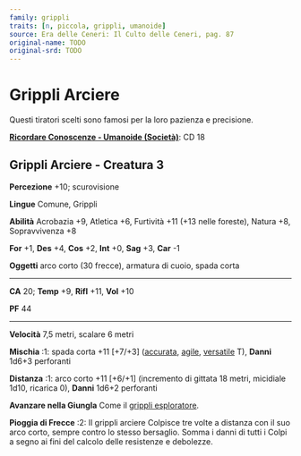 ```yaml
---
family: grippli
traits: [n, piccola, grippli, umanoide]
source: Era delle Ceneri: Il Culto delle Ceneri, pag. 87
original-name: TODO
original-srd: TODO
---
```


# Grippli Arciere

Questi tiratori scelti sono famosi per la loro pazienza e precisione.

**[Ricordare Conoscenze - Umanoide (Società)](/azioni/abilita/ricordare-conoscenze)**:
CD 18

## Grippli Arciere - Creatura 3

**Percezione** +10; scurovisione

**Lingue** Comune, Grippli

**Abilità** Acrobazia +9, Atletica +6, Furtività +11 (+13 nelle foreste), Natura
+8, Sopravvivenza +8

**For** +1, **Des** +4, **Cos** +2, **Int** +0, **Sag** +3, **Car** -1

**Oggetti** arco corto (30 frecce), armatura di cuoio, spada corta

---

**CA** 20; **Temp** +9, **Rifl** +11, **Vol** +10

**PF** 44

---

**Velocità** 7,5 metri, scalare 6 metri

**Mischia** :1: spada corta +11 \[+7/+3] ([accurata](/tratti/accurata),
[agile](/tratti/agile), [versatile](/tratti/versatile) T), **Danni** 1d6+3
perforanti

**Distanza** :1: arco corto +11 \[+6/+1] (incremento di gittata 18 metri,
micidiale 1d10, ricarica 0), **Danni** 1d6+2 perforanti

**Avanzare nella Giungla** Come il
[grippli esploratore](/creature/grippli-esploratore).

**Pioggia di Frecce** :2: Il grippli arciere Colpisce tre volte a distanza con
il suo arco corto, sempre contro lo stesso bersaglio. Somma i danni di tutti i
Colpi a segno ai fini del calcolo delle resistenze e debolezze.
